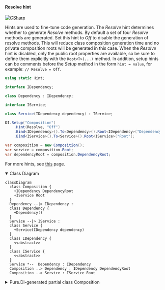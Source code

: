 #### Resolve hint

[![CSharp](https://img.shields.io/badge/C%23-code-blue.svg)](../tests/Pure.DI.UsageTests/Hints/ResolveHintScenario.cs)

Hints are used to fine-tune code generation. The _Resolve_ hint determines whether to generate _Resolve_ methods. By default a set of four _Resolve_ methods are generated. Set this hint to _Off_ to disable the generation of resolve methods. This will reduce class composition generation time and no private composition roots will be generated in this case. When the _Resolve_ hint is disabled, only the public root properties are available, so be sure to define them explicitly with the `Root<T>(...)` method.
In addition, setup hints can be comments before the _Setup_ method in the form ```hint = value```, for example: `// Resolve = Off`.

```c#
using static Hint;

interface IDependency;

class Dependency : IDependency;

interface IService;

class Service(IDependency dependency) : IService;

DI.Setup("Composition")
    .Hint(Resolve, "Off")
    .Bind<IDependency>().To<Dependency>().Root<IDependency>("DependencyRoot")
    .Bind<IService>().To<Service>().Root<IService>("Root");

var composition = new Composition();
var service = composition.Root;
var dependencyRoot = composition.DependencyRoot;
```

For more hints, see [this](https://github.com/DevTeam/Pure.DI/blob/master/README.md#setup-hints) page.

<details open>
<summary>Class Diagram</summary>

```mermaid
classDiagram
  class Composition {
    +IDependency DependencyRoot
    +IService Root
  }
  Dependency --|> IDependency : 
  class Dependency {
    +Dependency()
  }
  Service --|> IService : 
  class Service {
    +Service(IDependency dependency)
  }
  class IDependency {
    <<abstract>>
  }
  class IService {
    <<abstract>>
  }
  Service *--  Dependency : IDependency
  Composition ..> Dependency : IDependency DependencyRoot
  Composition ..> Service : IService Root
```

</details>

<details>
<summary>Pure.DI-generated partial class Composition</summary><blockquote>

```c#
partial class Composition
{
  private readonly global::System.IDisposable[] _disposableSingletonsM01D30di;
  
  public Composition()
  {
    _disposableSingletonsM01D30di = new global::System.IDisposable[0];
  }
  
  internal Composition(Composition parent)
  {
    _disposableSingletonsM01D30di = new global::System.IDisposable[0];
  }
  
  #region Composition Roots
  public Pure.DI.UsageTests.Hints.ResolveHintScenario.IDependency DependencyRoot
  {
    #if NETSTANDARD2_0_OR_GREATER || NETCOREAPP || NET40_OR_GREATER || NET
    [global::System.Diagnostics.Contracts.Pure]
    #endif
    get
    {
      return new Pure.DI.UsageTests.Hints.ResolveHintScenario.Dependency();
    }
  }
  
  public Pure.DI.UsageTests.Hints.ResolveHintScenario.IService Root
  {
    #if NETSTANDARD2_0_OR_GREATER || NETCOREAPP || NET40_OR_GREATER || NET
    [global::System.Diagnostics.Contracts.Pure]
    #endif
    get
    {
      return new Pure.DI.UsageTests.Hints.ResolveHintScenario.Service(new Pure.DI.UsageTests.Hints.ResolveHintScenario.Dependency());
    }
  }
  #endregion
  
  
  public override string ToString()
  {
    return
      "classDiagram\n" +
        "  class Composition {\n" +
          "    +IDependency DependencyRoot\n" +
          "    +IService Root\n" +
        "  }\n" +
        "  Dependency --|> IDependency : \n" +
        "  class Dependency {\n" +
          "    +Dependency()\n" +
        "  }\n" +
        "  Service --|> IService : \n" +
        "  class Service {\n" +
          "    +Service(IDependency dependency)\n" +
        "  }\n" +
        "  class IDependency {\n" +
          "    <<abstract>>\n" +
        "  }\n" +
        "  class IService {\n" +
          "    <<abstract>>\n" +
        "  }\n" +
        "  Service *--  Dependency : IDependency\n" +
        "  Composition ..> Dependency : IDependency DependencyRoot\n" +
        "  Composition ..> Service : IService Root";
  }
}
```

</blockquote></details>

